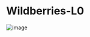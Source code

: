 # Wildberries-L0
 
![image](https://github.com/DenisKozarezov/Wildberries-L0/assets/52127090/2a915ace-1333-4715-a239-2c8abdddc293)


